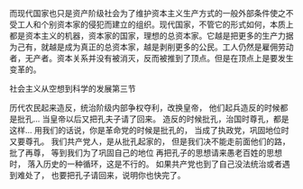 


而现代国家也只是资产阶级社会为了维护资本主义生产方式的一般外部条件使之不受工人和个别资本家的侵犯而建立的组织。现代国家，不管它的形式如何，本质上都是资本主义的机器，资本家的国家，理想的总资本家。它越是把更多的生产力据为己有，就越是成为真正的总资本家，越是剥削更多的公民。工人仍然是雇佣劳动者，无产者。资本关系并没有被消灭，反而被推到了顶点。但是在顶点上是要发生变革的。

社会主义从空想到科学的发展第三节

历代农民起来造反，统治阶级内部争权夺利，改换皇帝，
他们起兵造反的时候都是批孔...
当皇帝以后又把孔夫子请了回来。
造反的时候批孔，治国时尊孔，都是这样...
用我们的话说，你是革命党的时候是批孔的，
当成了执政党，巩固地位时又要尊孔。
我们共产党人，是从批孔起家的，
但是我们决不能走前面他们的路，批了再尊，
等到我们为了巩固自己的地位
再把孔子的思想请来愚老百姓的思想时，
落入历史的一种循环，这是不行的。
如果共产党也到了自己没法统治或者遇到难处了，
也要把孔子请回来，说明你也快完了。